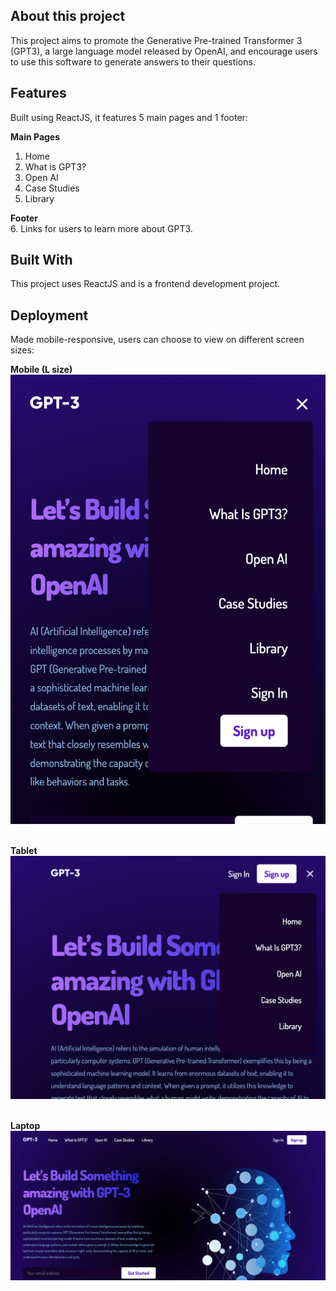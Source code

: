 ## About this project<br>
This project aims to promote the Generative Pre-trained Transformer 3 (GPT3), a large language model released by OpenAI, and encourage users to use this software to generate answers to their questions.

## Features<br>
Built using ReactJS, it features 5 main pages and 1 footer:<br>

**Main Pages**<br>
1. Home
2. What is GPT3?
3. Open AI
4. Case Studies
5. Library

**Footer**<br>
6. Links for users to learn more about GPT3.

## Built With<br>
This project uses ReactJS and is a frontend development project.

## Deployment<br>
Made mobile-responsive, users can choose to view on different screen sizes:

**Mobile (L size)**<br>
![mobile](./src/assets/mobile-view.png)<br>
<br>

**Tablet**<br>
![tablet](./src/assets/tablet-view.png)<br>
<br>

**Laptop**<br>
![laptop](./src/assets/laptop-view.png)<br>
<br>

